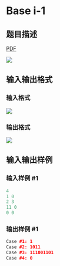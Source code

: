 # Base i-1

## 题目描述

[problemUrl]: https://uva.onlinejudge.org/index.php?option=com_onlinejudge&Itemid=8&category=23&page=show_problem&problem=2121

[PDF](https://uva.onlinejudge.org/external/111/p11180.pdf)

![](https://cdn.luogu.com.cn/upload/vjudge_pic/UVA11180/09095de8ba271f0887ead23a8bb9f085dc45ed9e.png)

## 输入输出格式

### 输入格式

![](https://cdn.luogu.com.cn/upload/vjudge_pic/UVA11180/239ccd9d6892f42fb41bec9b4809440c5b967a27.png)

### 输出格式

![](https://cdn.luogu.com.cn/upload/vjudge_pic/UVA11180/eea9ff897c2163d61209482b45b32db038549dcc.png)

## 输入输出样例

### 输入样例 #1

```cpp
4
1 0
2 3
11 0
0 0
```


### 输出样例 #1

```cpp
Case #1: 1
Case #2: 1011
Case #3: 111001101
Case #4: 0
```


